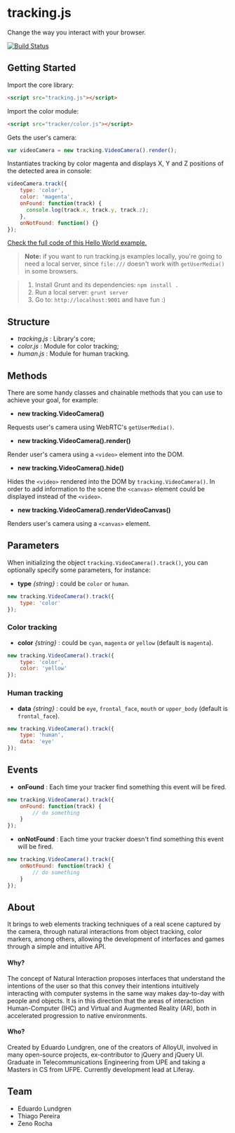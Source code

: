 # tracking.js

Change the way you interact with your browser.

[![Build Status](https://travis-ci.org/eduardolundgren/tracking.js.svg?branch=master)](https://travis-ci.org/eduardolundgren/tracking.js)

## Getting Started

Import the core library:

``` html
<script src="tracking.js"></script>
```

Import the color module:

``` html
<script src="tracker/color.js"></script>
```

Gets the user's camera:

``` javascript
var videoCamera = new tracking.VideoCamera().render();
```

Instantiates tracking by color magenta and displays X, Y and Z positions of the detected area in console:


``` javascript
videoCamera.track({
    type: 'color',
    color: 'magenta',
    onFound: function(track) {
      console.log(track.x, track.y, track.z);
    },
    onNotFound: function() {}
});
```

[Check the full code of this Hello World example.](https://github.com/eduardolundgren/tracking.js/blob/master/examples/hello_world.html)

> **Note:** if you want to run tracking.js examples locally, you're going to need a local server, since `file:///` doesn't work with `getUserMedia()` in some browsers.

> 1. Install Grunt and its dependencies: `npm install .` 
> 2. Run a local server: `grunt server`
> 3. Go to: `http://localhost:9001` and have fun :)

## Structure

* *tracking.js* : Library's core;
* *color.js* : Module for color tracking;
* *human.js* : Module for human tracking.

## Methods

There are some handy classes and chainable methods that you can use to achieve your goal, for example:

* **new tracking.VideoCamera()**

Requests user's camera using WebRTC's `getUserMedia()`.

* **new tracking.VideoCamera().render()**

Render user's camera using a `<video>` element into the DOM.

* **new tracking.VideoCamera().hide()**

Hides the `<video>` rendered into the DOM by `tracking.VideoCamera()`. In order to add information to the scene the `<canvas>` element could be displayed instead of the `<video>`.

* **new tracking.VideoCamera().renderVideoCanvas()**

Renders user's camera using a `<canvas>` element.

## Parameters

When initializing the object `tracking.VideoCamera().track()`, you can optionally specify some parameters, for instance:

* **type** *{string}* : could be `color` or `human`.

``` javascript
new tracking.VideoCamera().track({ 
	type: 'color' 
});
```

### Color tracking

* **color** *{string}* : could be `cyan`, `magenta` or `yellow` (default is `magenta`).

``` javascript
new tracking.VideoCamera().track({ 
	type: 'color',
	color: 'yellow'
});
```

### Human tracking

* **data** *{string}* : could be `eye`, `frontal_face`, `mouth` or `upper_body` (default is `frontal_face`).

``` javascript
new tracking.VideoCamera().track({ 
	type: 'human',
	data: 'eye'
});
```

## Events

* **onFound** : Each time your tracker find something this event will be fired.

``` javascript
new tracking.VideoCamera().track({ 
	onFound: function(track) {
		// do something
	}
});
```

* **onNotFound** : Each time your tracker doesn't find something this event will be fired.

``` javascript
new tracking.VideoCamera().track({ 
	onNotFound: function(track) {
		// do something
	}
});
```

## About

It brings to web elements tracking techniques of a real scene captured by the camera, through natural interactions from object tracking, color markers, among others, allowing the development of interfaces and games through a simple and intuitive API.

#### Why?
The concept of Natural Interaction proposes interfaces that understand the intentions of the user so that this convey their intentions intuitively interacting with computer systems in the same way makes day-to-day with people and objects. It is in this direction that the areas of interaction Human-Computer (IHC) and Virtual and Augmented Reality (AR), both in accelerated progression to native environments.

#### Who?
Created by Eduardo Lundgren, one of the creators of AlloyUI, involved in many open-source projects, ex-contributor to jQuery and jQuery UI. Graduate in Telecommunications Engineering from UPE and taking a Masters in CS from UFPE. Currently development lead at Liferay.

## Team

* Eduardo Lundgren
* Thiago Pereira
* Zeno Rocha
